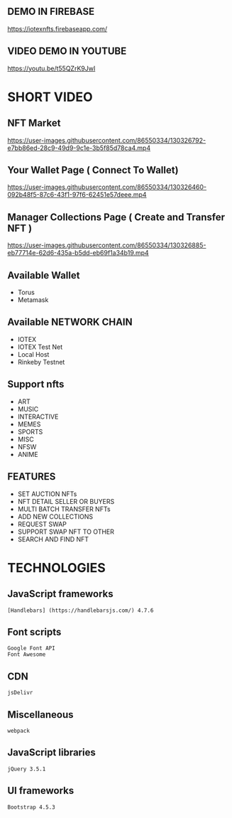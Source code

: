 ## DEMO IN FIREBASE
https://iotexnfts.firebaseapp.com/
## VIDEO DEMO IN YOUTUBE
https://youtu.be/t55QZrK9JwI

# SHORT VIDEO
## NFT Market 
https://user-images.githubusercontent.com/86550334/130326792-e7bb86ed-28c9-49d9-9c1e-3b5f85d78ca4.mp4

## Your Wallet Page ( Connect To Wallet)
https://user-images.githubusercontent.com/86550334/130326460-092b48f5-87c6-43f1-97f6-62451e57deee.mp4

## Manager Collections Page ( Create and Transfer NFT )
https://user-images.githubusercontent.com/86550334/130326885-eb77714e-62d6-435a-b5dd-eb69f1a34b19.mp4

## Available Wallet
- Torus 
- Metamask 
## Available NETWORK CHAIN
- IOTEX
- IOTEX Test Net
- Local Host
- Rinkeby Testnet
## Support nfts
- ART
- MUSIC
- INTERACTIVE
- MEMES
- SPORTS
- MISC
- NFSW
- ANIME

## FEATURES
- SET AUCTION NFTs 
- NFT DETAIL SELLER OR BUYERS
- MULTI BATCH TRANSFER NFTs
- ADD NEW COLLECTIONS
- REQUEST SWAP
- SUPPORT SWAP NFT TO OTHER 
- SEARCH AND FIND NFT 

# TECHNOLOGIES
## JavaScript frameworks 
```
[Handlebars] (https://handlebarsjs.com/) 4.7.6
```
## Font scripts 
```
Google Font API 
Font Awesome
```
## CDN 
```
jsDelivr
```
## Miscellaneous 
```
webpack
```
## JavaScript libraries 
```
jQuery 3.5.1
```
## UI frameworks 
```
Bootstrap 4.5.3
```

